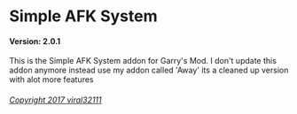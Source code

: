 # Simple AFK System
#### Version: 2.0.1

This is the Simple AFK System addon for Garry's Mod. I don't update this addon anymore instead use my addon called 'Away' its a cleaned up version with alot more features

###### [Copyright 2017 viral32111](https://github.com/viral32111/simpleafksystem/blob/master/LICENSE)
